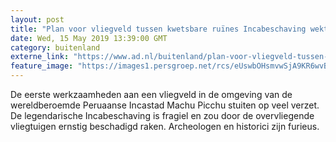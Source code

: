 ```yaml
---
layout: post
title: "Plan voor vliegveld tussen kwetsbare ruïnes Incabeschaving wekt woede bij archeologen"
date: Wed, 15 May 2019 13:39:00 GMT
category: buitenland
externe_link: "https://www.ad.nl/buitenland/plan-voor-vliegveld-tussen-kwetsbare-ruines-incabeschaving-wekt-woede-bij-archeologen~a4d6ee7a/"
feature_image: "https://images1.persgroep.net/rcs/eUswbOHsmvwSjA9KR6wvBdxdinY/diocontent/147999113/_fitwidth/400/?appId=21791a8992982cd8da851550a453bd7f&quality=0.7"
---
```


De eerste werkzaamheden aan een vliegveld in de omgeving van de wereldberoemde Peruaanse Incastad Machu Picchu stuiten op veel verzet. De legendarische Incabeschaving is fragiel en zou door de overvliegende vliegtuigen ernstig beschadigd raken. Archeologen en historici zijn furieus.
